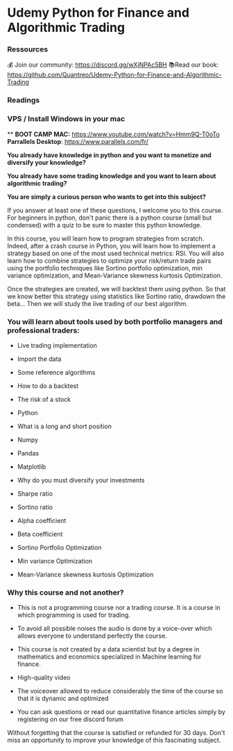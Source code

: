 # Udemy Python for Finance and Algorithmic Trading
 
 
### Ressources
💰 Join our community: https://discord.gg/wXjNPAc5BH
📚Read our book: https://github.com/Quantreo/Udemy-Python-for-Finance-and-Algorithmic-Trading


### Readings


### VPS / Install Windows in your mac
**
**BOOT CAMP MAC:** https://www.youtube.com/watch?v=Hmm9Q-T0oTo
**Parrallels Desktop**: https://www.parallels.com/fr/




**You already have knowledge in python and you want to monetize and diversify your knowledge?**

**You already have some trading knowledge and you want to learn about algorithmic trading?**

**You are simply a curious person who wants to get into this subject?**

If you answer at least one of these questions, I welcome you to this course. For beginners in python, don't panic there is a python course (small but condensed) with a quiz to be sure to master this python knowledge. 

In this course, you will learn how to program strategies from scratch. Indeed, after a crash course in Python, you will learn how to implement a strategy based on one of the most used technical metrics: RSI. You will also learn how to combine strategies to optimize your risk/return trade pairs using the portfolio techniques like Sortino portfolio optimization, min variance optimization, and Mean-Variance skewness kurtosis Optimization.

Once the strategies are created, we will backtest them using python. So that we know better this strategy using statistics like Sortino ratio, drawdown the beta... Then we will study the live trading of our best algorithm.

### **You will learn about tools used by both portfolio managers and professional traders:**

* Live trading implementation

* Import the data

* Some reference algorithms

* How to do a backtest

* The risk of a stock

* Python

* What is a long and short position

* Numpy

* Pandas

* Matplotlib

* Why do you must diversify your investments

* Sharpe ratio

* Sortino ratio

* Alpha coefficient

* Beta coefficient

* Sortino Portfolio Optimization

* Min variance Optimization

* Mean-Variance skewness kurtosis Optimization

### **Why this course and not another?**

* This is not a programming course nor a trading course. It is a course in which programming is used for trading.

* To avoid all possible noises the audio is done by a voice-over which allows everyone to understand perfectly the course.

* This course is not created by a data scientist but by a degree in mathematics and economics specialized in Machine learning for finance.

* High-quality video

* The voiceover allowed to reduce considerably the time of the course so that it is dynamic and optimized

* You can ask questions or read our quantitative finance articles simply by registering on our free discord forum

Without forgetting that the course is satisfied or refunded for 30 days. Don't miss an opportunity to improve your knowledge of this fascinating subject.
